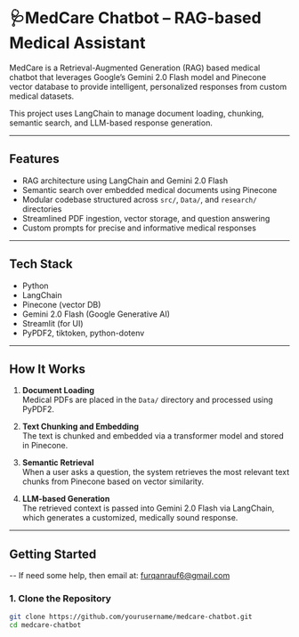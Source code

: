 # 🩺MedCare Chatbot – RAG-based Medical Assistant

MedCare is a Retrieval-Augmented Generation (RAG) based medical chatbot that leverages Google’s Gemini 2.0 Flash model and Pinecone vector database to provide intelligent, personalized responses from custom medical datasets.

This project uses LangChain to manage document loading, chunking, semantic search, and LLM-based response generation.

---

## Features

- RAG architecture using LangChain and Gemini 2.0 Flash
- Semantic search over embedded medical documents using Pinecone
- Modular codebase structured across `src/`, `Data/`, and `research/` directories
- Streamlined PDF ingestion, vector storage, and question answering
- Custom prompts for precise and informative medical responses

---

## Tech Stack

- Python
- LangChain
- Pinecone (vector DB)
- Gemini 2.0 Flash (Google Generative AI)
- Streamlit (for UI)
- PyPDF2, tiktoken, python-dotenv

---

## How It Works

1. **Document Loading**  
   Medical PDFs are placed in the `Data/` directory and processed using PyPDF2.

2. **Text Chunking and Embedding**  
   The text is chunked and embedded via a transformer model and stored in Pinecone.

3. **Semantic Retrieval**  
   When a user asks a question, the system retrieves the most relevant text chunks from Pinecone based on vector similarity.

4. **LLM-based Generation**  
   The retrieved context is passed into Gemini 2.0 Flash via LangChain, which generates a customized, medically sound response.

---

## Getting Started
-- If need some help, then email at: furqanrauf6@gmail.com

### 1. Clone the Repository

```bash
git clone https://github.com/yourusername/medcare-chatbot.git
cd medcare-chatbot

